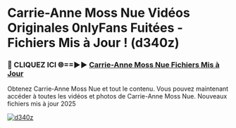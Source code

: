 # Carrie-Anne Moss Nue Vidéos Originales 0nlyFans Fuitées - Fichiers Mis à Jour ! (d340z)

<h3>🔴 CLIQUEZ ICI 🌐==►► <a href="https://tinyurl.com/2pmr4ezf" rel="nofollow">Carrie-Anne Moss Nue Fichiers Mis à Jour</a></h3>

Obtenez Carrie-Anne Moss Nue et tout le contenu. Vous pouvez maintenant accéder à toutes les vidéos et photos de Carrie-Anne Moss Nue. Nouveaux fichiers mis à jour 2025

[![d340z](https://i.imgur.com/6SNvagu.gif)](https://tinyurl.com/2pmr4ezf)
